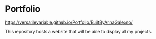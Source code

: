 # Portfolio
https://versatilevariable.github.io/Portfolio/BuiltByAnnaGaleano/

This repository hosts a website that will be able to display all my projects.
